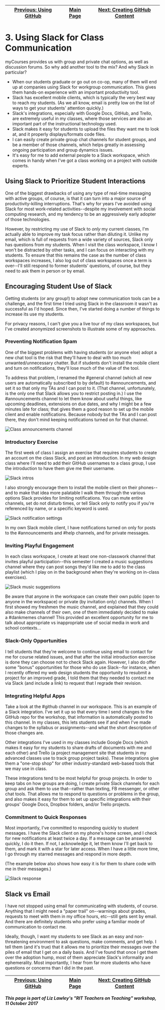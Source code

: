 | [Previous: Using GitHub](usingGithub.md) | [Main Page](README.md) | [Next: Creating GitHub Content](creatingGithub.md) |
|--------------------------------|-----------------------------|------------------------|

# 3. Using Slack for Class Communication

myCourses provides us with group and private chat options, as well as discussion forums. So why add another tool to the mix? And why Slack in particular?

- When our students graduate or go out on co-op, many of them will end up at companies using Slack for workgroup communication. This gives them hands-on experience with an important productivity tool.
- Slack has excellent mobile clients, which is typically the very best way to reach my students. (As we all know, email is pretty low on the list of ways to get your students' attention quickly.)
- Slack's integrations, especially with Google Docs, GitHub, and Trello, are extremely useful in my classes, where those services are also an important part of the instructional technology used. 
- Slack makes it easy for students to upload the files they want me to look at, and it properly displays/formats code files.
- I can easily create private group chat channels for student groups, and be a member of those channels, which helps greatly in assessing ongoing participation and group dynamics issues.
- It's easy for me to add external people to a Slack workspace, which comes in handy when I've got a class working on a project with outside experts. 

## Using Slack to Prioritize Student Interactions
One of the biggest drawbacks of using any type of real-time messaging with active groups, of course, is that it can turn into a major source of productivity-killing interruptions. That's why for years I've avoided using Slack for most work-related activities--despite my involvement with social computing research, and my tendency to be an aggressively early adopter of those technologies. 

However, by restricting my use of Slack to *only* my current classes, I'm actually able to improve my task focus rather than diluting it. Unlike my email, which is full of requests from a wide variety of sources, Slack only has questions from my students. When I visit the class workspace, I know I won't be distracted by other tasks, and I can focus on interacting with my students. To ensure that this remains the case as the number of class workspaces increases, I also log out of class workspaces once a term is over--I'll still respond to former students' questions, of course, but they need to ask them in person or by email. 

## Encouraging Student Use of Slack
Getting students (or any group!) to adopt new communication tools can be a challenge, and the first time I tried using Slack in the classroom it wasn't as successful as I'd hoped. Since then, I've started doing a number of things to increase its use my students. 

For privacy reasons, I can't give you a live tour of my class workspaces, but I've created anonymized screenshots to illustrate some of my approaches.

### Preventing Notification Spam
One of the biggest problems with having students (or anyone else) adopt a new chat tool is the risk that they'll have to deal with too much unwanted/unnecessary chatter. But if students don't install the mobile client and turn on notifications, they'll lose much of the value of the tool. 

To address that problem, I renamed the \#general channel (which all new users are automatically subscribed to by default) to \#announcements, and set it so that only my TAs and I can post to it. (That channel, unfortunately, is the only one that Slack allows you to restrict posting in.) I use the \#announcements channel to let them know about useful things, like upcoming deadlines, extensions on due dates, and why I might be a few minutes late for class; that gives them a good reason to set up the mobile client and enable notifications. Because nobody but the TAs and I can post there, they don't mind keeping notifications turned on for that channel. 

![Class announcements channel](images/slack-classroom-announcements.png)

### Introductory Exercise
The first week of class I assign an exercise that requires students to create an account on the class Slack, and post an introduction. In my web design class where I'll need to add their GitHub usernames to a class group, I use the introduction to have them give me their username.

![Slack intros](images/slack-classroom-intros.png)

I also strongly encourage them to install the mobile client on their phones--and to make that idea more palatable I walk them through the various options Slack provides for limiting notifications. You can mute entire channels, set do not disturb times, or tell Slack only to notify you if you're referenced by name, or a specific keyword is used.  

![Slack notification settings](images/slack-notification-settings.png
)

In my own Slack mobile client, I have notifications turned on only for posts to the \#announcements and \#help channels, and for private messages.

### Inviting Playful Engagement
In each class workspace, I create at least one non-classwork channel that invites playful participation--this semester I created a music suggestions channel where they can post songs they'd like me to add to the class playlist (which I play on in the background when they're working on in-class exercises).

![Slack music suggestions](images/slack-classroom-music.png)

Be aware that anyone in the workspace can create their own public (open to anyone in the workspace) or private (by invitation only) channels. When I first showed my freshmen the music channel, and explained that they could also make channels of their own, one of them immediately decided to make a \#dankmemes channel! This provided an excellent opportunity for me to talk about appropriate vs inappropriate use of social media in work and school contexts...

### Slack-Only Opportunities
I tell students that they're welcome to continue using email to contact for me for course related issues, and that after the initial introduction exercise is done they can choose not to check Slack again. However, I also do offer some "bonus" opportunities for those who do use Slack--for instance, when I recently offered my web design students the opportunity to resubmit a project for an improved grade, I told them that they needed to contact me via Slack (and include a link) to request that I regrade their revision.

### Integrating Helpful Apps
Take a look at the \#github channel in our workspace. This is an example of a Slack integration. I've set it up so that every time I send changes to the GitHub repo for the workshop, that information is automatically posted to this channel. In my classes, this lets students see if and when I've made changes to the syllabus or assignments--and what the short description of those changes are. 

Other integrations I've used in my classes include Google Docs (which makes it easy for my students to share drafts of documents with me and each other) and Trello (a project management site that students in my advanced classes use to track group project tasks). These integrations give them a "one-stop shop" for other industry-standard web-based tools that we may use in class. 

These integrations tend to be most helpful for group projects. In order to keep tabs on how groups are doing, I create private Slack channels for each group and ask them to use that--rather than texting, FB messenger, or other chat tools. That allows me to respond to questions or problems in the group, and also makes it easy for them to set up specific integrations with their groups' Google Docs, Dropbox folders, and/or Trello projects. 

### Commitment to Quick Responses
Most importantly, I've committed to responding quickly to student messages. I have the Slack client on my phone's home screen, and I check for new notifications at least twice a day. If a message can be answered quickly, I do it then. If not, I acknowledge it, let them know I'll get back to them, and mark it with a star for later access. When I have a little more time, I go through my starred messages and respond in more depth. 

(The example below also shows how easy it is for them to share code with me in their messages.)

![Slack response](images/slack-snippet.png)

## Slack vs Email
I have not stopped using email for communicating with students, of course. Anything that I might need a "paper trail" on--warnings about grades, requests to meet with them in my office hours, etc--still gets sent by email. And there are definitely students who prefer using a familiar mode of communication to contact me. 

Ideally, though, I want my students to see Slack as an easy and non-threatening environment to ask questions, make comments, and get help. I tell them (and it's true) that it allows me to prioritize their messages over the piles of email that I get on a daily basis. And I've found that once I get them over the adoption hump, most of them appreciate Slack's informality and ephemerality. Most importantly, I hear from far more students who have questions or concerns than I did in the past. 

| [Previous: Using GitHub](usingGithub.md) | [Main Page](README.md) | [Next: Creating GitHub Content](creatingGithub.md) |
|--------------------------------|-----------------------------|------------------------|

***This page is part of Liz Lawley's "RIT Teachers on Teaching" workshop, 11 October 2017***